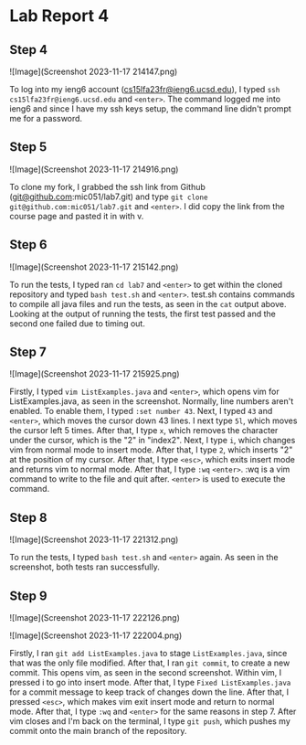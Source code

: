# Lab Report 4

## Step 4

![Image](Screenshot 2023-11-17 214147.png)

To log into my ieng6 account (cs15lfa23fr@ieng6.ucsd.edu), I typed `ssh cs15lfa23fr@ieng6.ucsd.edu` and `<enter>`. The command logged me into ieng6 and since I have my ssh keys setup, the command line didn't prompt me for a password.

## Step 5

![Image](Screenshot 2023-11-17 214916.png)

To clone my fork, I grabbed the ssh link from Github (git@github.com:mic051/lab7.git) and type `git clone git@github.com:mic051/lab7.git` and `<enter>`. I did copy the link from the course page and pasted it in with <ctrl> v.

## Step 6

![Image](Screenshot 2023-11-17 215142.png)

To run the tests, I typed ran `cd lab7` and `<enter>` to get within the cloned repository and typed `bash test.sh` and `<enter>`. test.sh contains commands to compile all java files and run the tests, as seen in the `cat` output above. Looking at the output of running the tests, the first test passed and the second one failed due to timing out.

## Step 7

![Image](Screenshot 2023-11-17 215925.png)

Firstly, I typed `vim ListExamples.java` and `<enter>`, which opens vim for ListExamples.java, as seen in the screenshot. Normally, line numbers aren't enabled. To enable them, I typed `:set number 43`. Next, I typed `43` and `<enter>`, which moves the cursor down 43 lines. I next type `5l`, which moves the cursor left 5 times. After that, I type `x`, which removes the character under the cursor, which is the "2" in "index2". Next, I type `i`, which changes vim from normal mode to insert mode. After that, I type `2`, which inserts "2" at the position of my cursor. After that, I type `<esc>`, which exits insert mode and returns vim to normal mode. After that, I type `:wq` `<enter>`. :wq is a vim command to write to the file and quit after. `<enter>` is used to execute the command.

## Step 8

![Image](Screenshot 2023-11-17 221312.png)

To run the tests, I typed `bash test.sh` and `<enter>` again. As seen in the screenshot, both tests ran successfully.

## Step 9

![Image](Screenshot 2023-11-17 222126.png)

![Image](Screenshot 2023-11-17 222004.png)

Firstly, I ran `git add ListExamples.java` to stage `ListExamples.java`, since that was the only file modified. After that, I ran `git commit`, to create a new commit. This opens vim, as seen in the second screenshot. Within vim, I pressed i to go into insert mode. After that, I type `Fixed ListExamples.java` for a commit message to keep track of changes down the line. After that, I pressed `<esc>`, which makes vim exit insert mode and return to normal mode. After that, I type `:wq` and `<enter>` for the same reasons in step 7. After vim closes and I'm back on the terminal, I type `git push`, which pushes my commit onto the main branch of the repository.
